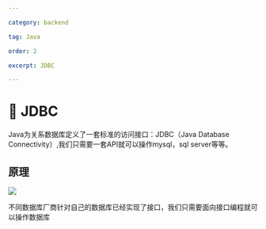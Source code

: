 ```yaml
---

category: backend

tag: Java

order: 2

excerpt: JDBC

---
```

# :frog: JDBC

Java为关系数据库定义了一套标准的访问接口：JDBC（Java Database Connectivity）,我们只需要一套API就可以操作mysql，sql server等等。
## 原理
![](/backend/25.png)

不同数据库厂商针对自己的数据库已经实现了接口，我们只需要面向接口编程就可以操作数据库 